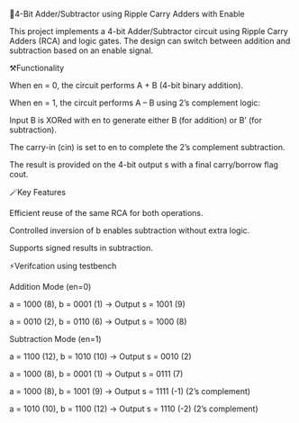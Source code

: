 🎯4-Bit Adder/Subtractor using Ripple Carry Adders with Enable

This project implements a 4-bit Adder/Subtractor circuit using Ripple Carry Adders (RCA) and logic gates. The design can switch between addition and subtraction based on an enable signal.

⚒️Functionality

When en = 0, the circuit performs A + B (4-bit binary addition).

When en = 1, the circuit performs A – B using 2’s complement logic:

Input B is XORed with en to generate either B (for addition) or B’ (for subtraction).

The carry-in (cin) is set to en to complete the 2’s complement subtraction.

The result is provided on the 4-bit output s with a final carry/borrow flag cout.

🪄Key Features

Efficient reuse of the same RCA for both operations.

Controlled inversion of b enables subtraction without extra logic.

Supports signed results in subtraction.

⚡Verifcation using testbench

Addition Mode (en=0)

a = 1000 (8), b = 0001 (1) → Output s = 1001 (9)

a = 0010 (2), b = 0110 (6) → Output s = 1000 (8)

Subtraction Mode (en=1)

a = 1100 (12), b = 1010 (10) → Output s = 0010 (2)

a = 1000 (8), b = 0001 (1) → Output s = 0111 (7)

a = 1000 (8), b = 1001 (9) → Output s = 1111 (-1) (2’s complement)

a = 1010 (10), b = 1100 (12) → Output s = 1110 (-2) (2’s complement)
